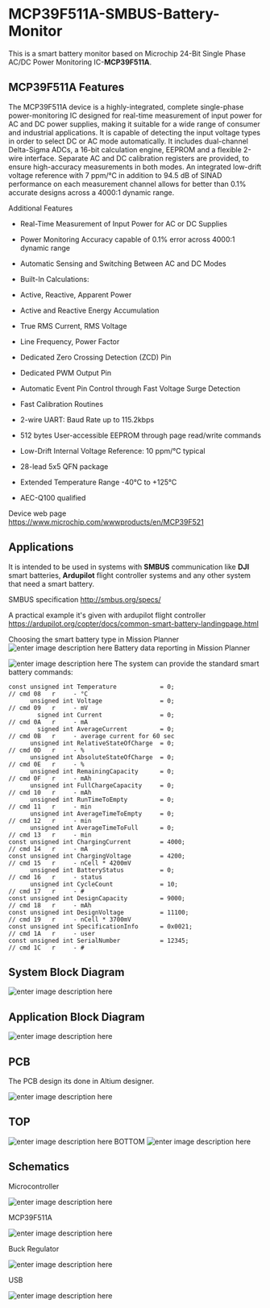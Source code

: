 # MCP39F511A-SMBUS-Battery-Monitor

This is a smart battery monitor based on Microchip 24-Bit Single Phase AC/DC Power Monitoring IC-**MCP39F511A**.



## MCP39F511A Features


The MCP39F511A device is a highly-integrated, complete single-phase power-monitoring IC designed for real-time measurement of input power for AC and DC power supplies, making it suitable for a wide range of consumer and industrial applications. It is capable of detecting the input voltage types in order to select DC or AC mode automatically. It includes dual-channel Delta-Sigma ADCs, a 16-bit calculation engine, EEPROM and a flexible 2-wire interface. Separate AC and DC calibration registers are provided, to ensure high-accuracy measurements in both modes. An integrated low-drift voltage reference with 7 ppm/°C in addition to 94.5 dB of SINAD performance on each measurement channel allows for better than 0.1% accurate designs across a 4000:1 dynamic range.

Additional Features

-   Real-Time Measurement of Input Power for AC or DC Supplies
-   Power Monitoring Accuracy capable of 0.1% error across 4000:1 dynamic range
-   Automatic Sensing and Switching Between AC and DC Modes
-   Built-In Calculations:

-   Active, Reactive, Apparent Power
-   Active and Reactive Energy Accumulation
-   True RMS Current, RMS Voltage
-   Line Frequency, Power Factor

-   Dedicated Zero Crossing Detection (ZCD) Pin
-   Dedicated PWM Output Pin
-   Automatic Event Pin Control through Fast Voltage Surge Detection
-   Fast Calibration Routines
-   2-wire UART: Baud Rate up to 115.2kbps
-   512 bytes User-accessible EEPROM through page read/write commands
-   Low-Drift Internal Voltage Reference: 10 ppm/°C typical
-   28-lead 5x5 QFN package
-   Extended Temperature Range -40°C to +125°C
-   AEC-Q100 qualified

Device web page https://www.microchip.com/wwwproducts/en/MCP39F521

## Applications

   It is intended to be used in systems with **SMBUS** communication like **DJI** smart batteries, **Ardupilot** flight controller systems and any other system that need a smart battery.
   
SMBUS specification http://smbus.org/specs/

A practical example it's given with ardupilot flight controller https://ardupilot.org/copter/docs/common-smart-battery-landingpage.html

Choosing the smart battery type in Mission Planner 
![enter image description here](https://lh3.googleusercontent.com/Nz-Pm1pWJTOUIaxA-z57OdngeumQ3byctwtXQpXhdJjJvFH2G75ZisiXTt_YqtdU_KT-H7r8BxtbJXsmjkfiC7dk_nBpC6IXZzAnMZEXXUMdKEmUa3rm-YRL7fMDNnnFpL4B_h-DdeFJD3oupeDf4Xo9g6Dn9DS2gAJ0pONZQpTh-VDq5p-k_-YIqCLixPxyzsFc_1xiJCDfkdUAY84rwKvuFDElOazsuFaVKV0OYDmp81ejp-FZe_ThhOaoDbhUK3veCs--ZQ04HXqB6wcP_gjUEn03-y1hBO-J8jzdc3NW5SWLbFloRVrCuE_Z4dpi4lbXtnajVtCz--DkNRfJn35n_iG8OE6iFba7EjcfYEl6NRTXY2O11-NxNzWuyFSxKlbdTLcmpHaBDyAThOB1OaTAIUaLeAW-yXNobNUMilDSiB7Rc8qEFtWbEncP-JZ5lQuWVdd9xRi5KGi0K-ZaL8leC5z2iDeEBrMUa4RmStFe_cKMEo2vfOeeFzlenm7YsotuGxmqYq859y3Np_nV0buwtyf7UizVAZ8er6XtD1JjNKFOalG4K1F4rl6ZHhaMYLripbNF4uViVaMyafElcr7H9fH7AwB1MeJp1bWUgWmZWsb3DcUdldw8J3FPW6YNFXn1ap8luLlEaPn9geQMB6E0DqHzDcmETp9U2jmAye3svp2CE77IcOm-HygEWqvwdtamlR5GBlN8k-47oyUWkofI=w1836-h530-no?authuser=0)
Battery data reporting in Mission Planner

![enter image description here](https://lh3.googleusercontent.com/hcL6z32l4YAc2mXp1lRe-uz-v7Su1y8u6KC85UWVEVa2h-mTP8tP8_Yr1OnQzo8a2IyKg1VMdzUMCdkijQlNhCU0yPWmhL33xeFpH7a7uBdMMz_tRICi-dvyxnP0DDylh35PQnCFl60mTG2XjByv4Qli2t6q900__D6xdWrOWyZQZdKO7zM_tFJhuQe06LKGHuJatR3tXRFOFjUtTWwS1DIstCho5Xoz_FHmOcj1dVUWz1azOfiUONmOsL_i_5rTZ7WTMRXeH9sP3GqeXYw1sPjtdb9DBtcg-om1B6oxMkscEvvuzQSTrLD-NZQRyu-2-7NognPl_X5dV5sD_S0Jai_J_aSO8NOHEJVnFFphHFaoQKyY15fqkSwAvkb8-c8YipZhLy75yid7pzNplYG0E-p7USjREm0Al7NKdbD5wIMpE1cv0AgFisqb7SkHwfYYluO2STIA-kzLQgiWZRKRG38QT0zo8B5esi76KOeh-uHfz7SQ7MU0d5Ln2dgTNY0b-8BjsTX0TIBBSyPbv4L0qBYSE3ME6PcoJj6SK71nKDl83wb6lgiEU1xNynSRFNRW7vpk_mDQLEjSemAyzN6C3FQizCwogOTMK9zaPpyH_K0KxfNqvc5UT8P0spnnQJPfTamQe6bQoc1ysl-6Wmv5NA-OSXF4PPYKZTu6CdivQMBtUmi3RDi1pf2AEfixdiAprrH7trKxJpnbQ4srLOLTSRKQ=w1834-h1268-no?authuser=0)
The system can provide the standard smart battery commands:

    const unsigned int Temperature            = 0;                            // cmd 08   r     - °C
          unsigned int Voltage                = 0;                            // cmd 09   r     - mV
            signed int Current                = 0;                            // cmd 0A   r     - mA
            signed int AverageCurrent         = 0;                            // cmd 0B   r     - average current for 60 sec
          unsigned int RelativeStateOfCharge  = 0;                            // cmd 0D   r     - %
          unsigned int AbsoluteStateOfCharge  = 0;                            // cmd 0E   r     - %
          unsigned int RemainingCapacity      = 0;                            // cmd 0F   r     - mAh
          unsigned int FullChargeCapacity     = 0;                            // cmd 10   r     - mAh
          unsigned int RunTimeToEmpty         = 0;                            // cmd 11   r     - min
          unsigned int AverageTimeToEmpty     = 0;                            // cmd 12   r     - min
          unsigned int AverageTimeToFull      = 0;                            // cmd 13   r     - min
    const unsigned int ChargingCurrent        = 4000;                         // cmd 14   r     - mA
    const unsigned int ChargingVoltage        = 4200;                        // cmd 15   r     - nCell * 4200mV
          unsigned int BatteryStatus          = 0;                            // cmd 16   r     - status
          unsigned int CycleCount             = 10;                           // cmd 17   r     - #
    const unsigned int DesignCapacity         = 9000;                         // cmd 18   r     - mAh
    const unsigned int DesignVoltage          = 11100;                        // cmd 19   r     - nCell * 3700mV
    const unsigned int SpecificationInfo      = 0x0021;                       // cmd 1A   r     - user
    const unsigned int SerialNumber           = 12345;                        // cmd 1C   r     - #

## System Block Diagram 
![enter image description here](https://lh3.googleusercontent.com/nfrRgmDpWArEZyKCqp56XCvQEb8YLTjk311lAF-9KTVOoLHCybbQCt4Gp0QiAcUMQO0m9Y9CEkIWEDdodZbueM5s8twYw3EhHnEBz-cypKiFNXePmYkJRBnyDVswa_BuvIPQL80JcJxGzYxEFiw6Pn0vBqQOgOznodHR9tf3NdyQh5yWdnjKgCETpPf-ctZdyVy7ImQgH4NyK7Jt69VEJ9luRyIH2Qoq0eo6IrZcFbj3fqAhQCt4UN2x6pTz7BEZ7KgKfrW_vacdC8l-r5AkF_2ivZwJXE7i0ARP2ga5neRCIa2m1I07tp6uyfrv7z9X0wdQDZM7CJM70GdfZl6WFoFxzvCSf_SCvJahmNEUlSQoO6n22N0XUNu4vmhxn-30Dr00B_xZ0gqaAwcFRs2rczKQbU15Z3tDJKognfqB1A9r-wMcASAMEbRgdg3rNH1FMsZl2HDjMhtaW4W-IJd5-Obj3osu6AcYGn68IH3UyQYj3-24yCvnnAA07AHNfiMxxelSVnPaw-AzV2jzvkqdmtLrpSpmwddrMVBxRcrY2FA3zZBi8LdEhlRhW5o_JE4_L6Y_XjObBQv2D70YOpnCLrbp7rvi5vDD1jXDJksEqsMuZtHWvimPGflz341RZ2a5Q1n3xbqI87AmG2Lsxtv-7pDxe2fKZk7m0JzykRWY_JDa0Fw9or5dWU1lTQEyOyHnEAat772VmuGpi53au52L_RsM=w1055-h808-no?authuser=0)

## Application Block Diagram 

![enter image description here](https://lh3.googleusercontent.com/DRrNh55AveYvC-94fU-31DCoUqkRBPB8UTMdCdU7ND902tVJEhDFkg43Dc6Bc1atgFdoPf5TVL1H_UeL5eVNndZsQXybrotDiFZ8bH8874Lh9UvqZgNAY723LVcLeZqs4t8z3GmMDSTV3qTFXqYnJB7F2xriXrzmw-EHvE8fCHHicjIhoM2yC64nnVO_yJ1KoxgYxK-RZLn5eTp1hANRHa1rPthQHEoM5xwlJ6lWbmczDNknfky2wl4o6tAlUhyUECrrZQJDYMZkjGLF9PCyQd7VVUIq94aQ2VljQ8d65HTChVENfD-XHHWvk9i4viuUDNxH40ZIsCBYgdE2Sh8uMJuKohaWXsnseKRklLprJdB4gdlr8t3D_WOzMpkZVv6Yd2ZjC_L1ZlJqSAq6fLjPUQaTuAh7LZCGzeZKulj3PucyChBGsq_76ntG2GIjk6uTX9QfDfn998xeNLod0HHS6lUHeKncppxoXoAa93nLtFQpl_E_njTRceHfqY4G5QieuBK9cBXg67qW7lnW3SBcIEudWxqm3CptJsSXz-Jaom53rnqeMpNTHrmgPF1u31HCn2UUwucga6jqSNYs4G895lEsY7ClQZhmlpbVRyzlokqENlMLG-BG6u2xF79fBgVJIiJK3LlmrxiwCq22MzxGAMHFEPLwELIcDV8-lGDhM6G1G7vEdhgLtT1xeH9WqpY_rKqeMvsf0t8KaLdJY7QB74HL=w1918-h887-no?authuser=0)

## PCB

The PCB design its done in Altium designer.

![enter image description here](https://lh3.googleusercontent.com/Inny6Rmvvf0m7qI5NzU4f-6bc4WiuC_tW0TJT-wi3_VeKG1nn7TIgDNy4kCZNQuXjgsIBpZeTB_FxmBoI4RloEczqI8ZF5iHU1IWLeGLQN7i9x_bajdC9R54vAHWiUMYzg8N9qbkvoBzFDQcEqKUZttaTfVJN2GFjP1ZiV5KQ7LautGzyS0qeRmKqKJtJkxkT5-gsmcvmUxoEw0tm6syPitnR0MN0PGUP9r01ozemO-JS6V6NV_FJS0d-4Kz3zjmrA6jkpK5ReXr_uGfcAGlGXRt02loo2mbVI_ZL4kHQwP3eAOnxz6EOzmyDwtW6bjm6NvaRXlJ3rKsoIOJhGolH0s4-Z-uZc89oMOy0ck9Oz4TPrPP_MiNWRMcF16M-2ZuLLysi8o4kbqnHw40vNUrgjQHTQTQ_da0aB5saOhglsN-ifu0dg5DnDTJ6dvyasGPixPBfU0bLjVa61xWQhEhq2Fblyqid-zV5QNJ60OX27c6_8idUUEDptB7be9dfE62gTG0GF8BapZfAtnQBvwR9lGLIXwRi9pvq4yVGH21567V4AE5vw07MAIErqIsrVUcWSUDtueVocSwyizqIX5hYU2luGurq2PiK7ayoGM5L-IKYEmEu0vQBjFs7kELH6Rml59u3bKCyTOD9WKHzUJ4dlIfc0j48A6MQ0Iw3NENY5PAz7mirUMMpPSLrKI5LZB6qpvQXv-0Q6Syn04t4otKG7Z7=w1176-h850-no?authuser=0)

## TOP

![enter image description here](https://lh3.googleusercontent.com/0sR9tUNKSVFZ6ngiYEknXE-KwPa7t5PO1uAQQ_g4ya1COkfoZOUy0oj9Js52t1xWhz2JlhvSx76p3RtglKbGnLkOzIt9pv1MPGV5Sxdj8ryAw51JZnaTyrq91bXKyyIfq2Vq7k-_8rFRcX5o0eIySgb4kRB_VlrbDvTnj-8xJ5zTTyW8rrqgl9GSxv1urxdUn-I_fg64qsgv1Sfoakg4y-vUiON9J4Gc8i1RsK75fjf_lc8nJtbX_lxdqmw2s2HDFys-jbpBDwfSzt3Z6XyVjGvqqiSYgrNp9Pt4FYDQDMLRxmLuCcQi7piRM-tGrdP2lefcoJxhz1gbRHrxdan3rSVsXHlCxucOXOLNjBoY9zJRqgWjYWKRm0gVOu4Tc3VgzCe99qazKBEsE0MHOvvQvP7oYFsplXRfRddjTs0aNSwyK9Lgl-W60Xeey_xyr5JUM6A7QJc5QbhUCxaDCPgB9_Ertab9Cb_sGdz1uXuKHu1L4wNiFVXbqhgbUvmlw5LsnTnLnT7vytRMTtdHi6aEkxmndAlLbTQ9H0cNnrnbpBNgTXz8Or9psKIR4NS1KITmzkdPrevvzd4RhDdAe7073JrpFBXhIbN1CyZ7O95SMAapovqWK0KeSTW4G_I1wW1bmSzPG_bIP2SE10cQsAgCM4BiVJYsTgiDm7wfHF0GOCfiDjttPuf9CsdA2fxgVI1oc1zswRgp59O-00uM6rDWpwVS=w1918-h937-no?authuser=0)
BOTTOM
![enter image description here](https://lh3.googleusercontent.com/rPR1jMwrJ2FJ34PbIamnCQ8-TPfeDdgksoXUgEFM9N8Z4wVGwKos3V2guCtpA-zUaferPNvGgB86Hb7ek1Z0SlTtT05s_ZU7YeKQvc_JTx-5m26-6OzR4qa0dT-AjNoxIqeIUtzb-AaNCtleHNBelAL5BRQ6UEw5eMZDgkz3He_v-_PBoI_h6sKH4izuwBofXf69GKJzJzbUBwjKVEuZfrHIk_ZVW0S9TtgYAitPvASqvV4MqvVqKw7pTYErn4JEfpdK7ykFOWSgUcLWRRoDKDtKFwoAQjHxntq_P6783kVtnDwRAiT93_qt91tH7AyhaaK-38fOPRLQUJVnrUqkipA9xwIHdyCWz7Rt6e5YknqrWHCuiXsYi3f_AHSDx8wd86lKlHUTTEKjYW6KfO7yG5RCnFaCLioicc4J1AsBQ0juU58NbK36MBBQ9KG41-2WRk1PLKxU60ct7Iwe-s1KFMT3Ngzak5NtZQ31FriVmfsf52eoBBRGu7we4xRk3QrTyHFt13FySNwyCRAPXgpSUfZtm450nAbYbq_8sOQ_ccbKzFwzgJuKQqXhel4UCpRDEQlht7-Blf93ex0187YSKkbOAJ5kAp0kbFOeYn9ITF1kcpZL9H6YmtXSr4rR_VcT3zI5oGp4ag0itBFo6-Vl1kX_znmLpBHDXUOlcnY6Ymv4Xlth9WUJUXwaPU6o3muWVlhkwsSkzLH7p-ROczdZqT4S=w1918-h934-no?authuser=0)

## Schematics
Microcontroller

![enter image description here](https://lh3.googleusercontent.com/mSzP7UsCJ-I1wtHEh31xxDW4gVl6GFHgebOBKciEZVFpPPXRAUbkpExHZWhTk8EMTdNuoJgXLgYo6xoNQa0jmwH8--gCtyMGX1775qpx-YiO80Rn3pq7rpd_Ckj_UxwUKTF-6f2mpWWj86FpqvNTYPcsQeqf7HOXHYqJ6jPhNUhK5_n0lqXcrEL82m1dIYZ3g5nmws4L2BrYNKWv5veKXrUbyfuvi8cFwaaFVTtWIjIbYvMqveechPfYSm7bxTQljnWBcOfhsUhQckiqrI4nzsyLbzXMmKL_G7vGiIhNlCeZ5SNlEE3SQXjweIunII8sl9ORiMssU9KEW7p_qqqQ5Ap-8xpteJxnnA_gTb8Tm7z36rreaXDSbKTRDatWzDGvvDgZ0ixW3rBv889DtG2e-qq8ydhrsf9QSUcvVN9Q9gUtmRky2MhTq-Nsr0i5hs_Yk-KB17zMpO8xDb2WTGK3cj-oFsc4tgJ8scdM8g1QGGGM9p-UUdbet_nvV5skuFMTF4US3bM6--IkLced9AozEVEbt1bDB_7kWYXwSwlM9HmU2cbbElPsIJKNOfZIIUw3jJnJBN6XGrWKxR4qKbnGUM4LYg4l7H-_96HjXq2KPoc1cF8mTKakyijfJ8nsMnl0rMCR8fT6lBwB1I6EQOemr3ryUqRmf4QeZAlUWiR0Dv5A4024yEGmfg8FLKwekpzM6cp5EnETyo0YdRn7gbTxj2y-=w1918-h1373-no?authuser=0)

MCP39F511A

![enter image description here](https://lh3.googleusercontent.com/71c8oBwLsAw3XT1_llCBbGCrN1vHdI6WyFuoPbn-n6hjH4qT6ILGn9BV-Au-fF9diRwI35YrsSBMYYvXuIxJgCC8dq43H4qciqMhepObRPCbxDSPZNHNLKcdOsivBCWZ0nG9gf40MIak2imfClUkM-1lAOGv8q2kXlkWNcYT_9cK0_JBJezKHLTUZyWRXvWmj_GTYzRdhcB-7upScwjt-Cgn2_lq-30iSD-xc46xCy00rQa3NFlVAeiphWEmKYKFq_3n-J61pa7MVzj3k8YzO6PjLSBoVjQ9ITV6VsQNxZsNsCtMvnliIOlXgcZwrRxlWmCr7GJOpSWHdtXbt1DwoTEmSN07sRXPHRipHww3QuwUI2OVgqg48d1AR1XkS9K1QRGg_n89-5XNI71qq2tyObMF3vlkMjVZt4IJzF_NuIC7agfyMP3VLMQvl6t0hu7pivF0fTANVHaYl34Acv1pf2P46zFLfE6erxrGnU7KG8AMShHlOwfxwMEvuxMBNqr9GUptMglyUfso5aW2tKJTxKbCnWglpo5hWDPfntF-XsjKTm-uvZtKE3X368FnIy-BBqodXNUO82dy5mtRKHHZeX0nlatHaKzOQRUM53l-jezDoN1JD7vCpEtO39NSbXP2y5H3IvFKXBQkiQXDRz-nvqQ-G6-py0AQPdNsMaxTf2tt_n16cSutcxG8LF806FfZQ2WWerKyLc2Qv5gx9u1LsFcV=w1918-h1375-no?authuser=0)

Buck Regulator

![enter image description here](https://lh3.googleusercontent.com/3hX1JJJAWlHgz38uZvJ5Z_MsRw8_mWo0P34lmFC91bp2TH8DcgoOfaAnUo8M9oZivhTsR7epX7uRan9CzmzavXLvqW2MIJqbOC5OgTRkZitb4S7KijOGK8MGmobo7R-SQCUuBXHAHgWpKFXdyiLURvV5ozS9iYuUwVU9DcG1IIKGAe6JK3C_3pwoTZqG6YIP1HtLqDA1LiZFebY3lRxuRbmfOveRzLbbwlPDoZ0xZNlN-hBbp-gNxj9XdTQY76bIAakv6r6n0HzmZSgjvB2mb_2KPlmBVNxtLrW-TqiiHiCWxUf5ojCHOJeUHCLRVxlhskrePAg9ikouW9eMPJhHGeQRZxx4pYWEf6M0nAgm5EmWYQfHy-LPpB4PL9lpnx7XLBnnmH6i8BeY7xrULijf0EwvY7Daw9vaXAyBebrbHWAAoZhhoDbocHHxFKiJlIJURQIZ9f5Bswlx1iDy27pZbDrgyG4p2EhNj1VDjKuYWrSa5ZD57djgrcQYP-Q_EzSIHM68lhZFAZyyv3_mYYXah1lnthwqYoSod9SDqi9BXVG0P6o0oGknBrLBJK2GVADc4ZIx9qSIWjnMZMV0MsraQjH1EPt3RxrI-1CDvs9OIF04ArMSQY-Ro6qdfAmsOgk_gZu3eHLdlpHZlJMZRFf6aGfykWN8iz7d8axungwygGjQVERNUeomdhppiwSitCu4cdda6skUhpkVPSvxlK8uVtDO=w2432-h1740-no?authuser=0)

USB

![enter image description here](https://lh3.googleusercontent.com/ugu8F4XXiFtFv5B0ALNKV4AjYkGEJDQxnEPIVAB0IsprMNA4bGxa1g-pOeKcoQztqXcbMCoYrcgxmJZqSji_EtLFSNfn1Bbnv96xwVFSP9xakOV6b0vIyeb1npgRJmGsWR6SgTpbmoTHSKTMxT4hAUYHWya9XVHJb8NqZIDUkJy6oa9ScGLJoziDOJlT1syguJFHdOJMiiPkWxuEd_af0_WSnyU9-Z9D0YnTI9qbsKl-JAEVSunWlAXibp1-dYfGOpXOuqWNull_p-MoKvId3YQXJWtq4OE1493BlUKCaNpf_M3UfTW73HIpTXXD6uZb43fgnq0K6CUabj2KODzuCSUy7_2eR2ZpHd0cNAR2TDv4WqPLkUnM1fBgBL3Zg4cNMH2syaOHL1zwgZ1u9Oi8J2ammR1brc1HWfQhU9y2Clff8gIiPVubssk_tmGhLzvLVCVbPj0LCkr1D6mh-9VR2UheYG4p9vu2WWyMR34R_YJAUPohIR4Mt-S46-0GPnNe7lm-hMs8NM5XxooNLzIbh41qKblt9CJX-yuJb6SL7mdHNvR_JRl6TlpXQPX7j2z_WL18WaqWT_oHhTxYXmEq1weUYWcAoHKJqQtJSYLQEgEgQ99gUdzW7mas8GG8-E8mO0N_DkXJwtGC--JhS-BC1S4H5LPwzDmqGQGuOPajXpKAWramIGpH4J4xuPqzjMyIwZL6JvVP3S_NpeSWBE9gzOdJ=w1918-h1370-no?authuser=0)
